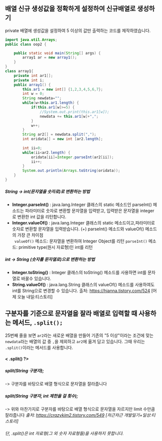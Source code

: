## 배열 신규 생성값을 정확하게 설정하여 신규배열로 생성하기
private 배열에 생성값을 설정하여 5 이상의 값만 출력하는 코드를 제작하였습니다.
``` java
import java.util.Arrays;
public class oop2 {

	public static void main(String[] args) {
		array1 ar = new array1();
	}
}
class array1{
	private int ar1[];
	private int i;
	public array1() {
		this.ar1 = new int[] {1,2,3,4,5,6,7}; 
		int w = 0;
		String newdata="";
		while(w<this.ar1.length) {
			if(this.ar1[w]>=5) {
				//System.out.print(this.ar1[w]);
				newdata += this.ar1[w]+","; 
			}
			w++;
		}
		String ar2[] = newdata.split(","); 
		int oridata[] = new int [ar2.length];
		
		int ii=0;
		while(ii<ar2.length) {
			oridata[ii]=Integer.parseInt(ar2[ii]); 
			ii++;
		}
		System.out.println(Arrays.toString(oridata));
	}
}
```
 ##### String -> int(문자열을 숫자로)로 변환하는 방법
- **Integer.parseInt()** : java.lang.Integer 클래스의 static 메소드인 parseInt() 메소드는 파라미터로 숫자로 변환할 문자열을 입력받고, 입력받은 문자열을 integer로 변환한 int 값을 리턴합니다.
- **Integer.valueOf()** : java.lang.Integer 클래스의 static 메소드이고,파라미터로 숫자로 변환할 문자열을 입력받습니다.
(+) parseInt() 메소드와 valueOf() 메소드의 가장 큰 차이점    
  ` valueOf()` 메소드:   문자열을 변환하여 Integer Object를 리턴 
  `parseInt()` 메소드: primitive type(원시 자료형)인 int를 리턴 
 ##### int -> String (숫자를 문자열로)으로 변환하는 방법
- **Integer.toString()** : Integer 클래스의 toString() 메소드를 사용하면 int를 문자열로 바꿀수 있습니다.
- **String.valueOf()** : java.lang.String 클래스의 valueOf() 메소드를 사용하여도 int를 String으로 변경할 수 있습니다.
출처: https://hianna.tistory.com/524 [어제 오늘 내일:티스토리]
   
## 구분자를 기준으로 문자열을 잘라 배열로 입력할 때 사용하는 메서드, `.split();` 
25번째 줄을 보면 `ar2`라는 새로운 배열을 만들어 
기존의 "5 이상"이라는 조건에 맞는 `newdata`라는 배열의 값 중 `,`을 제외하고 `ar2`에 옮겨 담고 있습니다.
그때 우리는 `.split()`이라는 메서드를 사용합니다.
#### < .split() ?>
##### **split(String 구분자);**
-> 구분자를 바탕으로 배열 형식으로 문자열을 잘라줍니다
##### **split(String 구분자, int 제한을 걸 횟수);**
-> 위와 마찬가지로 구분자를 바탕으로 배열 형식으로 문자열을 자르지만 limit 수만큼 잘라줍니다
*출처: https://crazykim2.tistory.com/549 [차근차근 개발일기+일상:티스토리]*   
###### 단, .split()은 int 자료형(그 외 숫자 자료형들)을 사용하지 못합니다.
